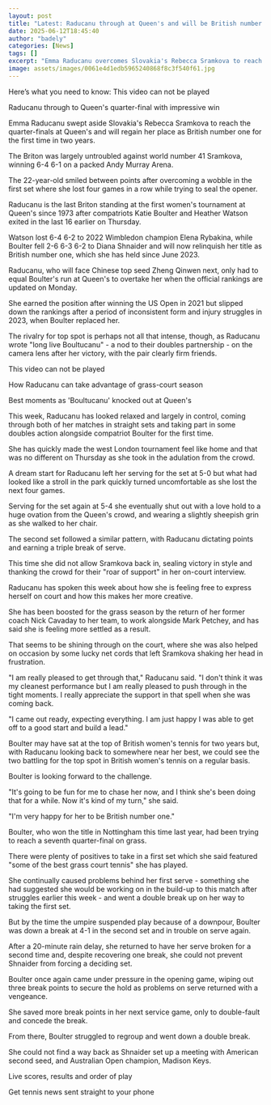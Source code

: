 ```yaml
---
layout: post
title: "Latest: Raducanu through at Queen's and will be British number one"
date: 2025-06-12T18:45:40
author: "badely"
categories: [News]
tags: []
excerpt: "Emma Raducanu overcomes Slovakia's Rebecca Sramkova to reach the quarter-finals at Queen's and will now regain her place as British number one for the"
image: assets/images/0061e4d1edb5965240868f8c3f540f61.jpg
---
```


Here’s what you need to know: This video can not be played

Raducanu through to Queen's quarter-final with impressive win

Emma Raducanu swept aside Slovakia's Rebecca Sramkova to reach the quarter-finals at Queen's and will regain her place as British number one for the first time in two years.

The Briton was largely untroubled against world number 41 Sramkova, winning 6-4 6-1 on a packed Andy Murray Arena.

The 22-year-old smiled between points after overcoming a wobble in the first set where she lost four games in a row while trying to seal the opener.

Raducanu is the last Briton standing at the first women's tournament at Queen's since 1973 after compatriots Katie Boulter and Heather Watson exited in the last 16 earlier on Thursday.

Watson lost 6-4 6-2 to 2022 Wimbledon champion Elena Rybakina, while Boulter fell 2-6 6-3 6-2 to Diana Shnaider and will now relinquish her title as British number one, which she has held since June 2023.

Raducanu, who will face Chinese top seed Zheng Qinwen next, only had to equal Boulter's run at Queen's to overtake her when the official rankings are updated on Monday.

She earned the position after winning the US Open in 2021 but slipped down the rankings after a period of inconsistent form and injury struggles in 2023, when Boulter replaced her.

The rivalry for top spot is perhaps not all that intense, though, as Raducanu wrote "long live Boultucanu" - a nod to their doubles partnership - on the camera lens after her victory, with the pair clearly firm friends.

This video can not be played

How Raducanu can take advantage of grass-court season

Best moments as 'Boultucanu' knocked out at Queen's

This week, Raducanu has looked relaxed and largely in control, coming through both of her matches in straight sets and taking part in some doubles action alongside compatriot Boulter for the first time.

She has quickly made the west London tournament feel like home and that was no different on Thursday as she took in the adulation from the crowd.

A dream start for Raducanu left her serving for the set at 5-0 but what had looked like a stroll in the park quickly turned uncomfortable as she lost the next four games.

Serving for the set again at 5-4 she eventually shut out with a love hold to a huge ovation from the Queen's crowd, and wearing a slightly sheepish grin as she walked to her chair.

The second set followed a similar pattern, with Raducanu dictating points and earning a triple break of serve.

This time she did not allow Sramkova back in, sealing victory in style and thanking the crowd for their "roar of support" in her on-court interview.

Raducanu has spoken this week about how she is feeling free to express herself on court and how this makes her more creative. 

She has been boosted for the grass season by the return of her former coach Nick Cavaday to her team, to work alongside Mark Petchey, and has said she is feeling more settled as a result.

That seems to be shining through on the court, where she was also helped on occasion by some lucky net cords that left Sramkova shaking her head in frustration. 

"I am really pleased to get through that," Raducanu said. "I don't think it was my cleanest performance but I am really pleased to push through in the tight moments. I really appreciate the support in that spell when she was coming back.

"I came out ready, expecting everything. I am just happy I was able to get off to a good start and build a lead."

Boulter may have sat at the top of British women's tennis for two years but, with Raducanu looking back to somewhere near her best, we could see the two battling for the top spot in British women's tennis on a regular basis.

Boulter is looking forward to the challenge. 

"It's going to be fun for me to chase her now, and I think she's been doing that for a while. Now it's kind of my turn," she said. 

"I'm very happy for her to be British number one."

Boulter, who won the title in Nottingham this time last year, had been trying to reach a seventh quarter-final on grass. 

There were plenty of positives to take in a first set which she said featured "some of the best grass court tennis" she has played. 

She continually caused problems behind her first serve - something she had suggested she would be working on in the build-up to this match after struggles earlier this week - and went a double break up on her way to taking the first set.

But by the time the umpire suspended play because of a downpour, Boulter was down a break at 4-1 in the second set and in trouble on serve again.

After a 20-minute rain delay, she returned to have her serve broken for a second time and, despite recovering one break, she could not prevent Shnaider from forcing a deciding set.

Boulter once again came under pressure in the opening game, wiping out three break points to secure the hold as problems on serve returned with a vengeance.

She saved more break points in her next service game, only to double-fault and concede the break.

From there, Boulter struggled to regroup and went down a double break.

She could not find a way back as Shnaider set up a meeting with American second seed, and Australian Open champion, Madison Keys.

Live scores, results and order of play

Get tennis news sent straight to your phone

